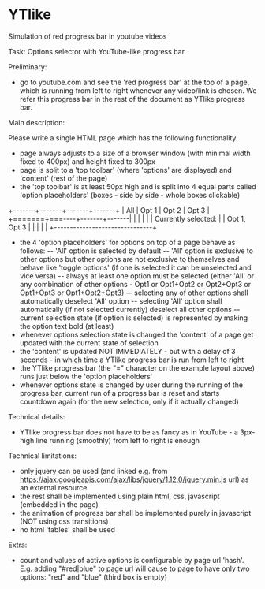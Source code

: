 # YTlike
Simulation of red progress bar in youtube videos

Task: Options selector with YouTube-like progress bar.

Preliminary:
- go to youtube.com and see the 'red progress bar' at the top of a page, which is running from left to right whenever any video/link is chosen. We refer this progress bar in the rest of the document as YTlike progress bar.

Main description:

Please write a single HTML page which has the following functionality.

- page always adjusts to a size of a browser window (with minimal width fixed to 400px) and height fixed to 300px
- page is split to a 'top toolbar' (where 'options' are displayed) and 'content' (rest of the page)
- the 'top toolbar' is at least 50px high and is split into 4 equal parts called 'option placeholders' (boxes - side by side - whole boxes clickable)


 +-------+-------+-------+-------+
 |  All  | Opt 1 | Opt 2 | Opt 3 |
 +=======+===----+-------+-------|
 |                               |
 |                               |
 |      Currently selected:      |
 |      Opt 1, Opt 3             |
 |                               |
 |                               |
 +-------------------------------+


- the 4 'option placeholders' for options on top of a page behave as follows:
-- 'All' option is selected by default
-- 'All' option is exclusive to other options but other options are not exclusive to themselves and behave like 'toggle options' (if one is selected it can be unselected and vice versa)
-- always at least one option must be selected (either 'All' or any combination of other options - Opt1 or Opt1+Opt2 or Opt2+Opt3 or Opt1+Opt3 or Opt1+Opt2+Opt3)
-- selecting any of other options shall automatically deselect 'All' option
-- selecting 'All' option shall automatically (if not selected currently) deselect all other options
-- current selection state (if option is selected) is represented by making the option text bold (at least)
- whenever options selection state is changed the 'content' of a page get updated with the current state of selection
- the 'content' is updated NOT IMMEDIATELY - but with a delay of 3 seconds - in which time a YTlike progress bar is run from left to right
- the YTlike progress bar (the "=" character on the example layout above) runs just below the 'option placeholders'
- whenever options state is changed by user during the running of the progress bar, current run of a progress bar is reset and starts countdown again (for the new selection, only if it actually changed)

Technical details:
- YTlike progress bar does not have to be as fancy as in YouTube - a 3px-high line running (smoothly) from left to right is enough

Technical limitations:
- only jquery can be used (and linked e.g. from https://ajax.googleapis.com/ajax/libs/jquery/1.12.0/jquery.min.js url) as an external resource
- the rest shall be implemented using plain html, css, javascript (embedded in the page)
- the animation of progress bar shall be implemented purely in javascript (NOT using css transitions)
- no html 'tables' shall be used


Extra:
- count and values of active options is configurable by page url 'hash'. E.g. adding "#red|blue" to page url will cause to page to have only two options: "red" and "blue" (third box is empty)
